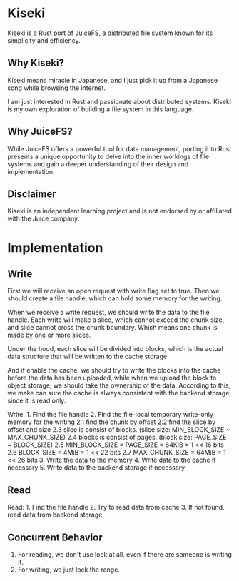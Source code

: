 # Kiseki

Kiseki is a Rust port of JuiceFS, a distributed file 
system known for its simplicity and efficiency.

## Why Kiseki?

Kiseki means miracle in Japanese, and I just pick it up from a Japanese 
song while browsing the internet. 

I am just interested in Rust and passionate about distributed systems.
Kiseki is my own exploration of building a file system in this language.

## Why JuiceFS?

While JuiceFS offers a powerful tool for data management, 
porting it to Rust presents a unique opportunity to delve
into the inner workings of file systems and gain a deeper
understanding of their design and implementation.

## Disclaimer 
Kiseki is an independent learning project 
and is not endorsed by or affiliated with the Juice company.

# Implementation
## Write
First we will receive an open request with write flag set to true.
Then we should create a file handle, which can hold some memory 
for the writing. 

When we receive a write request, we should write the data to the
file handle. Each write will make a slice, which cannot exceed the 
chunk size, and slice cannot cross the chunk boundary. Which means 
one chunk is made by one or more slices.

Under the hood, each slice will be divided into blocks, which is the 
actual data structure that will be written to the cache storage.

And if enable the cache, we should try to write the blocks into the
cache before the data has been uploaded, while when we upload the block
to object storage, we should take the ownership of the data. According 
to this, we make can sure the cache is always consistent with the backend
storage, since it is read only.

Write: 
    1. Find the file handle
    2. Find the file-local temporary write-only memory for the writing
        2.1 find the chunk by offset
        2.2 find the slice by offset and size
        2.3 slice is consist of blocks. (slice size: MIN_BLOCK_SIZE ~ MAX_CHUNK_SIZE)
        2.4 blocks is consist of pages. (block size: PAGE_SIZE ~ BLOCK_SIZE)
        2.5 MIN_BLOCK_SIZE = PAGE_SIZE = 64KiB = 1 << 16 bits
        2.6 BLOCK_SIZE = 4MiB = 1 << 22 bits
        2.7 MAX_CHUNK_SIZE = 64MiB = 1 << 26 bits
    3. Write the data to the memory
    4. Write data to the cache if necessary
    5. Write data to the backend storage if necessary

## Read
Read:
    1. Find the file handle
    2. Try to read data from cache
    3. If not found, read data from backend storage

## Concurrent Behavior
1. For reading, we don't use lock at all, even if there are someone is writing it.
2. For writing, we just lock the range.
